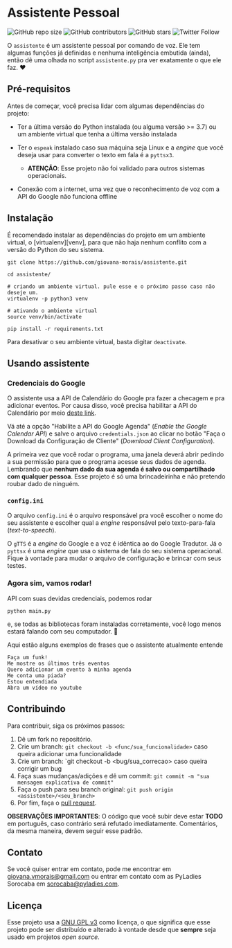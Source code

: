 # Assistente Pessoal

<!--- See https://shields.io --->
![GitHub repo size](https://img.shields.io/github/repo-size/giovana-morais/assistente?style=plastic)
![GitHub contributors](https://img.shields.io/github/contributors/giovana-morais/assistente?style=plastic)
![GitHub stars](https://img.shields.io/github/stars/giovana-morais/assistente?style=plastic)
![Twitter Follow](https://img.shields.io/twitter/follow/ohshitgi?style=social)

O `assistente` é um assistente pessoal por comando de voz. Ele tem algumas
funções já definidas e nenhuma inteligência embutida (ainda), então dê uma
olhada no script `assistente.py` pra ver exatamente o que ele faz. :heart:

## Pré-requisitos

Antes de começar, você precisa lidar com algumas dependências do projeto:

* Ter a última versão do Python instalada (ou alguma versão >= 3.7) ou um
ambiente virtual que tenha a última versão instalada

* Ter o `espeak` instalado caso sua máquina seja Linux e a _engine_ que você
deseja usar para converter o texto em fala é a `pyttsx3`.
	* **ATENÇÃO**: Esse projeto não foi validado para outros sistemas operacionais.

* Conexão com a internet, uma vez que o reconhecimento de voz com a API do
Google não funciona offline

## Instalação

É recomendado instalar as dependências do projeto em um ambiente virtual,
o [virtualenv][venv], para que não haja nenhum conflito com a versão do
Python do seu sistema.

```
git clone https://github.com/giovana-morais/assistente.git

cd assistente/

# criando um ambiente virtual. pule esse e o próximo passo caso não deseje um.
virtualenv -p python3 venv

# ativando o ambiente virtual
source venv/bin/activate

pip install -r requirements.txt

```

Para desativar o seu ambiente virtual, basta digitar `deactivate`.

## Usando assistente

### Credenciais do Google
O assistente usa a API de Calendário do Google pra fazer a checagem e pra
adicionar eventos. Por causa disso, você precisa habilitar a API do
Calendário por meio [deste link](https://developers.google.com/calendar/quickstart/python).

Vá até a opção "Habilite a API do Google Agenda" (_Enable the Google Calendar API_)
e salve o arquivo `credentials.json` ao clicar no botão "Faça o Download da Configuração
de Cliente" (_Download Client Configuration_).

A primeira vez que você rodar o programa, uma janela deverá abrir pedindo a sua
permissão para que o programa acesse seus dados de agenda. Lembrando que
**nenhum dado da sua agenda é salvo ou compartilhado com qualquer pessoa**.
Esse projeto é só uma brincadeirinha e não pretendo roubar dado de ninguém.

### `config.ini`
O arquivo `config.ini` é o arquivo responsável pra você escolher o nome do
seu assistente e escolher qual a _engine_ responsável pelo texto-para-fala
(_text-to-speech_).

O `gTTS` é a _engine_ do Google e a voz é idêntica ao do Google Tradutor.
Já o `pyttsx` é uma _engine_ que usa o sistema de fala do seu sistema
operacional. Fique à vontade para mudar o arquivo de configuração e brincar com
seus testes.

### Agora sim, vamos rodar!

API com suas devidas credenciais, podemos rodar

```
python main.py
```

e, se todas as bibliotecas foram instaladas corretamente, você logo menos
estará falando com seu computador. :robot:

Aqui estão alguns exemplos de frases que o assistente atualmente entende

```
Faça um funk!
Me mostre os últimos três eventos
Quero adicionar um evento à minha agenda
Me conta uma piada?
Estou entendiada
Abra um vídeo no youtube
```


## Contribuindo
<!--- If your README is long or you have some specific process or steps you want contributors to follow, consider creating a separate CONTRIBUTING.md file--->
Para contribuir, siga os próximos passos:

1. Dê um fork no repositório.
2. Crie um branch: `git checkout -b <func/sua_funcionalidade>` caso queira
adicionar uma funcionalidade
3. Crie um branch: `git checkout -b <bug/sua_correcao> caso queira corrigir
um bug
4. Faça suas mudanças/adições e dê um commit: `git commit -m "sua mensagem explicativa de commit"`
5. Faça o push para seu branch original: `git push origin <assistente>/<seu_branch>`
7. Por fim, faça o [pull request](https://help.github.com/en/github/collaborating-with-issues-and-pull-requests/creating-a-pull-request).

**OBSERVAÇÕES IMPORTANTES**: O código que você subir deve estar **TODO** em
português, caso contrário será refutado imediatamente. Comentários, da
mesma maneira, devem seguir esse padrão.

## Contato

Se você quiser entrar em contato, pode me encontrar em <giovana.vmorais@gmail.com> ou entrar em contato com as PyLadies Sorocaba em <sorocaba@pyladies.com>.


## Licença

Esse projeto usa a [GNU GPL v3](https://www.gnu.org/licenses/gpl-3.0.en.html)
como licença, o que significa que esse projeto pode ser distribuído e alterado
à vontade desde que **sempre** seja usado em projetos _open source_.
